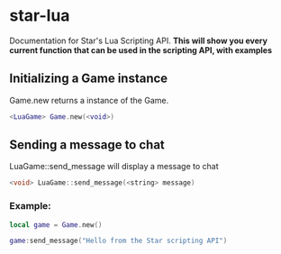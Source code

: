 # star-lua
Documentation for Star's Lua Scripting API.
**This will show you every current function that can be used in the scripting API, with examples**
## Initializing a Game instance
Game.new returns a instance of the Game.
```lua
<LuaGame> Game.new(<void>)
```
## Sending a message to chat
LuaGame::send_message will display a message to chat
```c++
<void> LuaGame::send_message(<string> message)
```
### Example:
```lua
local game = Game.new()

game:send_message("Hello from the Star scripting API")
```
